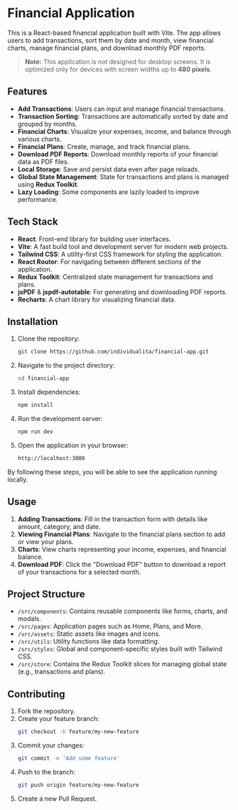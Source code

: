 # Financial Application

This is a React-based financial application built with Vite. The app allows users to add transactions, sort them by date and month, view financial charts, manage financial plans, and download monthly PDF reports.

> **Note:** This application is not designed for desktop screens. It is optimized only for devices with screen widths up to **480 pixels**.

## Features

- **Add Transactions**: Users can input and manage financial transactions.
- **Transaction Sorting**: Transactions are automatically sorted by date and grouped by months.
- **Financial Charts**: Visualize your expenses, income, and balance through various charts.
- **Financial Plans**: Create, manage, and track financial plans.
- **Download PDF Reports**: Download monthly reports of your financial data as PDF files.
- **Local Storage**: Save and persist data even after page reloads.
- **Global State Management**: State for transactions and plans is managed using **Redux Toolkit**.
- **Lazy Loading**: Some components are lazily loaded to improve performance.

## Tech Stack

- **React**: Front-end library for building user interfaces.
- **Vite**: A fast build tool and development server for modern web projects.
- **Tailwind CSS**: A utility-first CSS framework for styling the application.
- **React Router**: For navigating between different sections of the application.
- **Redux Toolkit**: Centralized state management for transactions and plans.
- **jsPDF** & **jspdf-autotable**: For generating and downloading PDF reports.
- **Recharts**: A chart library for visualizing financial data.

## Installation

1. Clone the repository:
    ```bash
    git clone https://github.com/individualita/financial-app.git
    ```

2. Navigate to the project directory:
    ```bash
    cd financial-app
    ```

3. Install dependencies:
    ```bash
    npm install
    ```

4. Run the development server:
    ```bash
    npm run dev
    ```

5. Open the application in your browser:
    ```bash
    http://localhost:3000
    ```

By following these steps, you will be able to see the application running locally.

## Usage

1. **Adding Transactions**: Fill in the transaction form with details like amount, category, and date.
2. **Viewing Financial Plans**: Navigate to the financial plans section to add or view your plans.
3. **Charts**: View charts representing your income, expenses, and financial balance.
4. **Download PDF**: Click the "Download PDF" button to download a report of your transactions for a selected month.

## Project Structure

- `/src/components`: Contains reusable components like forms, charts, and modals.
- `/src/pages`: Application pages such as Home, Plans, and More.
- `/src/assets`: Static assets like images and icons.
- `/src/utils`: Utility functions like data formatting.
- `/src/styles`: Global and component-specific styles built with Tailwind CSS.
- `/src/store`: Contains the Redux Toolkit slices for managing global state (e.g., transactions and plans).

## Contributing

1. Fork the repository.
2. Create your feature branch:
    ```bash
    git checkout -b feature/my-new-feature
    ```
3. Commit your changes:
    ```bash
    git commit -m 'Add some feature'
    ```
4. Push to the branch:
    ```bash
    git push origin feature/my-new-feature
    ```
5. Create a new Pull Request.



